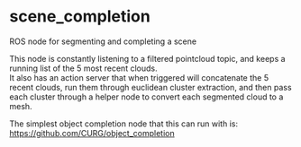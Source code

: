 # scene_completion
ROS node for segmenting and completing a scene

This node is constantly listening to a filtered pointcloud topic, and keeps a running list of the 5 most recent clouds.  
It also has an action server that when triggered will concatenate the 5 recent clouds, run them through euclidean cluster extraction, 
and then pass each cluster through a helper node to convert each segmented cloud to a mesh.  

The simplest object completion node that this can run with is:
https://github.com/CURG/object_completion
